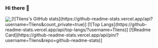### Hi there 👋

<!--
**Tliens/Tliens** is a ✨ _special_ ✨ repository because its `README.md` (this file) appears on your GitHub profile.

Here are some ideas to get you started:

- 🔭 I’m currently working on ...
- 🌱 I’m currently learning ...
- 👯 I’m looking to collaborate on ...
- 🤔 I’m looking for help with ...
- 💬 Ask me about ...
- 📫 How to reach me: ...
- 😄 Pronouns: ...
- ⚡ Fun fact: ...
-->
<a href="https://github.com/anuraghazra/github-readme-stats">
  <img align="center" src="https://github-readme-stats.vercel.app/api/pin/?username=anuraghazra&repo=github-readme-stats" />
</a>
[![Tliens's GitHub stats](https://github-readme-stats.vercel.app/api?username=Tliens&count_private=true)]
[![Top Langs](https://github-readme-stats.vercel.app/api/top-langs/?username=Tliens)]
[![Readme Card](https://github-readme-stats.vercel.app/api/pin/?username=Tliens&repo=github-readme-stats)]
